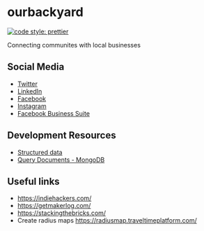 # ourbackyard

[![code style: prettier](https://img.shields.io/badge/code_style-prettier-ff69b4.svg?style=flat-square)](https://github.com/prettier/prettier)

Connecting communites with local businesses

## Social Media

- [Twitter](https://twitter.com/Ourbackyard1)
- [LinkedIn](https://www.linkedin.com/company/72398667/admin/)
- [Facebook](https://www.facebook.com/ourbackyard.co.za)
- [Instagram](https://www.instagram.com/ourbackyard_coza/)
- [Facebook Business Suite](https://business.facebook.com/latest/home?asset_id=112300310354161&business_id=1396838890485930&nav_ref=page_admin_nav_tab)

## Development Resources

- [Structured data](https://developers.google.com/search/reference/overview)
- [Query Documents - MongoDB](https://docs.mongodb.com/manual/tutorial/query-documents/)

## Useful links

- https://indiehackers.com/
- https://getmakerlog.com/
- https://stackingthebricks.com/
- Create radius maps https://radiusmap.traveltimeplatform.com/

